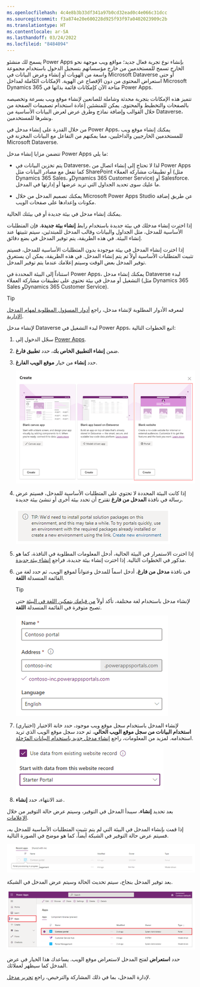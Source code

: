```yaml
---
ms.openlocfilehash: 4c4e8b3b33df341a97b0cd32ead0c4e066c31dcc
ms.sourcegitcommit: f3a874e20e600228d925f93f97a0402023909c2b
ms.translationtype: HT
ms.contentlocale: ar-SA
ms.lasthandoff: 03/24/2022
ms.locfileid: "8484094"
---
```

يسمح لك منشئو Power Apps بإنشاء نوع تجربة فعال جديد؛ مواقع ويب موجهة نحو الخارج تسمح للمستخدمين من خارج مؤسساتهم بتسجيل الدخول باستخدام مجموعة واسعة من الهويات أو إنشاء وعرض البيانات في Microsoft Dataverse أو حتى استعراض المحتوى من دون الإفصاح عن الهوية. الإمكانات الكاملة لمداخل Microsoft Dynamics 365 متاحة الآن كإمكانات قائمة بذاتها في Power Apps.

تتميز هذه الإمكانات بتجربة محدثة وشاملة للصانعين لإنشاء موقع ويب بسرعة وتخصيصه بالصفحات والتخطيط والمحتوى. يمكن للمنشئين إعادة استخدام تصميمات الصفحة من خلال القوالب وإضافة نماذج وطرق عرض لعرض البيانات الأساسية من Dataverse، ونشرها للمستخدمين.

من خلال القدرة على إنشاء مدخل في Power Apps، يمكنك إنشاء موقع ويب للمستخدمين الخارجيين والداخليين، مما يمكنهم من التفاعل مع البيانات المخزنة في Microsoft Dataverse.

تتضمن مزايا إنشاء مدخل Power Apps ما يلي:

- يتم تخزين البيانات في Dataverse، لذا لا تحتاج إلى إنشاء اتصال من Power Apps كما تفعل مع مصادر البيانات مثل SharePoint أو تطبيقات مشاركة العملاء (مثل Dynamics 365 Sales، وDynamics 365 Customer Service) أو Salesforce. ما عليك سوى تحديد الجداول التي تريد عرضها أو إدارتها في المدخل.

- يمكنك تصميم المدخل من خلال Microsoft Power Apps ‏Studio عن طريق إضافة مكونات وإعدادها على صفحات الويب.

يمكنك إنشاء مدخل في بيئة جديدة أو في بيئتك الحالية.

إذا اخترت إنشاء مدخلك في بيئة جديدة باستخدام رابط **إنشاء بيئة جديدة**، فإن المتطلبات الأساسية للمدخل، مثل الجداول والبيانات وقالب المدخل للمبتدئين، سيتم تثبيتها عند إنشاء البيئة. في هذه الطريقة، يتم توفير المدخل في بضع دقائق.

إذا اخترت إنشاء المدخل في بيئة موجودة بدون المتطلبات الأساسية للمدخل، فسيتم تثبيت المتطلبات الأساسية أولاً ثم يتم إنشاء المدخل. في هذه الطريقة، يمكن أن يستغرق توفير المدخل بعض الوقت وسيتم إعلامك عندما يتم توفير المدخل.

استناداً إلى البيئة المحددة في Power Apps، يمكنك إنشاء مدخل Dataverse لبدء التشغيل أو مدخل في بيئة تحتوي على تطبيقات مشاركة العملاء (مثل Dynamics 365 Sales وDynamics 365 Customer Service).

> [!TIP]
> لمعرفه الأدوار المطلوبة لإنشاء مدخل، راجع [أدوار المسؤول المطلوبة لمهام المدخل الإدارية](/powerapps/maker/portals/admin/portal-admin-roles.md).

لإنشاء مدخل Dataverse لبدء التشغيل في Power Apps، اتبع الخطوات التالية:

1. سجّل الدخول إلى [Power Apps](https://make.powerapps.com).  

2. ضمن **إنشاء التطبيق الخاص بك**، حدد **تطبيق فارغ**.

3. حدد **إنشاء** من خيار **موقع الويب الفارغ**.

   ![لقطة شاشة لشاشة الإنشاء، تعرض خيار موقع الويب الفارغ المحدد.](../media/6-unit-create-portal.png "إنشاء موقع ويب جديد فارغ")
    
4. إذا كانت البيئة المحددة لا تحتوي على المتطلبات الأساسية للمدخل، فسيتم عرض رسالة في نافذة **المدخل من فارغ** تقترح أن تحدد بيئة أخرى أو تنشئ بيئة جديدة.

   ![لقطة شاشة لرسالة إنشاء بيئة جديدة.](../media/6-unit-create-portal-message.png "إنشاء رسالة بيئة جديدة")

1. إذا اخترت الاستمرار في البيئة الحالية، أدخل المعلومات المطلوبة في النافذة، كما هو مذكور في الخطوات التالية. إذا اخترت إنشاء بيئة جديدة، فراجع [إنشاء بيئة جديدة](/powerapps/maker/portals/create-additional-portals.md#create-new-environment).

2. في نافذة **مدخل من فارغ**، أدخل اسماً للمدخل وعنواناً لموقع الويب، ثم حدد لغة من القائمة المنسدلة **اللغة**.

    > [!TIP]
    > لإنشاء مدخل باستخدام لغة مختلفة، تأكد أولاً [من قيامك بتمكين اللغة في البيئة](/power-platform/admin/enable-languages#enable-the-language) حتى تصبح متوفرة في القائمة المنسدلة **اللغة**.

    ![لقطة شاشة لنافذة المدخل من فارغ، تعرض معلومات الاسم والعنوان واللغة التي تم ملؤها.](../media/6-unit-create-new-portal.png "إنشاء مدخل جديد")

3. (اختياري) لإنشاء المدخل باستخدام سجل موقع ويب موجود، حدد خانة الاختيار **استخدام البيانات من سجل موقع الويب الحالي**، ثم حدد سجل موقع الويب الذي تريد استخدامه. لمزيد من المعلومات، راجع [إنشاء مدخل جديد باستخدام البيانات المرّحلة](/powerapps/maker/portals/migrate-portal-configuration.md#create-new-portal-using-migrated-data).

   ![لقطة شاشة لمربع الاختيار "استخدام البيانات من سجل موقع الويب الحالي" قيد التحديد.](../media/6-unit-reuse-website-record.png "استخدام سجل موقع الويب الحالي")

4. عند الانتهاء، حدد **إنشاء**.

بعد تحديد **إنشاء**، سيبدأ المدخل في التوفير، وسيتم عرض حالة التوفير من خلال [الإعلامات](/powerapps/maker/portals/create-portal.md#portal-provisioning-notifications).

إذا قمت بإنشاء المدخل في البيئة التي لم يتم تثبيت المتطلبات الأساسية للمدخل به، فسيتم عرض حالة التوفير في الشبكة أيضاً، كما هو موضح في الصورة التالية.

![لقطة شاشة لإعلام الشبكة، تُظهر أن التوفير قيد التقدم.](../media/6-unit-provision-progress-notif.png "إعلام الشبكة")

بعد توفير المدخل بنجاح، سيتم تحديث الحالة وسيتم عرض المدخل في الشبكة.

![لقطة شاشة للمدخل الذي تم توفيره بنجاح والذي يتم عرضه في الشبكة.](../media/6-unit-recent-apps.png "تم توفير المدخل")

حدد **استعراض** لفتح المدخل لاستعراض موقع الويب. يساعدك هذا الخيار في عرض المدخل كما سيظهر لعملائك. 

لإدارة المدخل، بما في ذلك المشاركة والترخيص، راجع [تحرير مدخل](/powerapps/maker/portals/manage-existing-portals).
